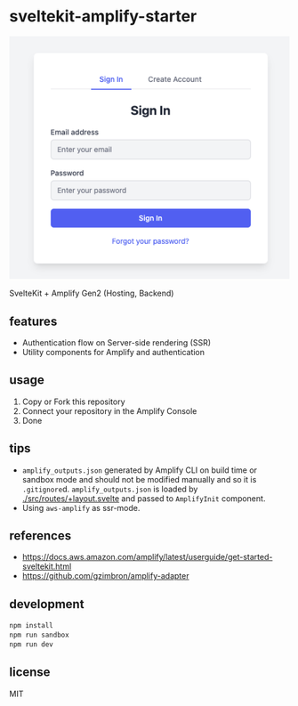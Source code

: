 # sveltekit-amplify-starter

![](./authenticator.png)

SvelteKit + Amplify Gen2 (Hosting, Backend)

## features

- Authentication flow on Server-side rendering (SSR)
- Utility components for Amplify and authentication

## usage

1. Copy or Fork this repository
2. Connect your repository in the Amplify Console
3. Done

## tips

- `amplify_outputs.json` generated by Amplify CLI on build time or sandbox mode and should not be modified manually and so it is `.gitignore`d. `amplify_outputs.json` is loaded by [./src/routes/+layout.svelte](./src/routes/+layout.svelte) and passed to `AmplifyInit` component.
- Using `aws-amplify` as ssr-mode.

## references

- <https://docs.aws.amazon.com/amplify/latest/userguide/get-started-sveltekit.html>
- <https://github.com/gzimbron/amplify-adapter>

## development

```sh
npm install
npm run sandbox
npm run dev
```

## license

MIT

